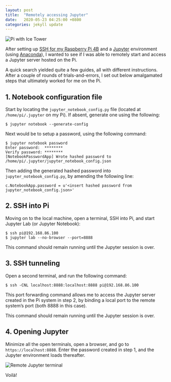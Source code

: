 ```yaml
---
layout: post
title:  "Remotely accessing Jupyter"
date:   2020-05-23 04:25:00 +0800
categories: jekyll update
---
```


![Pi with Ice Tower](https://zyf0717.github.io/assets/images/pi-ice-tower.jpg)

After setting up [SSH for my Raspberry Pi 4B](https://www.raspberrypi.org/documentation/remote-access/ssh/) and a [Jupyter](https://jupyter.org/) environment (using [Anaconda](https://www.anaconda.com/)), I wanted to see if I was able to remotely start and access a Jupyter server hosted on the Pi. 

A quick search yielded quite a few guides, all with different instructions. After a couple of rounds of trials-and-errors, I set out below amalgamated steps that ultimately worked for me on the Pi.

## 1. Notebook configuration file

Start by locating the `jupyter_notebook_config.py` file (located at `/home/pi/.jupyter` on my Pi). If absent, generate one using the following:

```shell
$ jupyter notebook --generate-config
```

Next would be to setup a password, using the following command:
```shell
$ jupyter notebook password
Enter password:  ********
Verify password: ********
[NotebookPasswordApp] Wrote hashed password to /home/pi/.jupyter/jupyter_notebook_config.json
```

Then adding the generated hashed password into `jupyter_notebook_config.py`, by amending the following line:

```shell
c.NotebookApp.password = u'<insert hashed password from jupyter_notebook_config.json>'
```

## 2. SSH into Pi

Moving on to the local machine, open a terminal, SSH into Pi, and start Jupyter Lab (or Jupyter Notebook):

```shell
$ ssh pi@192.168.86.100
$ jupyter lab --no-browser --port=8888
```

This command should remain running until the Jupyter session is over.

## 3. SSH tunneling

Open a second terminal, and run the following command:

```shell
$ ssh -CNL localhost:8888:localhost:8888 pi@192.168.86.100
```

This port forwarding command allows me to access the Jupyter server created in the Pi system in step 2, by binding a local port to the remote system’s port (both 8888 in this case).

This command should remain running until the Jupyter session is over.

## 4. Opening Jupyter

Minimize all the open terminals, open a browser, and go to `https://localhost:8888`. Enter the password created in step 1, and the Jupyter environment loads thereafter.

![Remote Jupyter terminal](https://zyf0717.github.io/assets/images/pi-jupyter-terminal.png)

Voilà!





